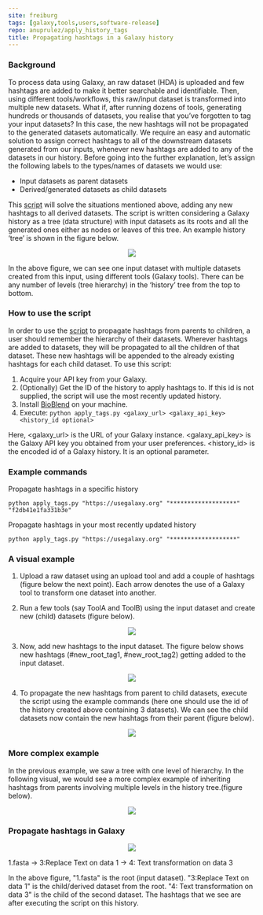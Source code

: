 ```yaml
---
site: freiburg
tags: [galaxy,tools,users,software-release]
repo: anuprulez/apply_history_tags
title: Propagating hashtags in a Galaxy history
---
```


### Background

To process data using Galaxy, an raw dataset (HDA) is uploaded and few hashtags are added to make it better searchable and identifiable. Then, using different tools/workflows, this raw/input dataset is transformed into multiple new datasets. What if, after running dozens of tools, generating hundreds or thousands of datasets, you realise that you’ve forgotten to tag your input datasets? In this case, the new hashtags will not be propagated to the generated datasets automatically. We require an easy and automatic solution to assign correct hashtags to all of the downstream datasets generated from our inputs, whenever new hashtags are added to any of the datasets in our history. Before going into the further explanation, let’s assign the following labels to the types/names of datasets we would use:

- Input datasets as parent datasets
- Derived/generated datasets as child datasets

This [script](https://github.com/anuprulez/apply_history_tags) will solve the situations mentioned above, adding any new hashtags to all derived datasets. The script is written considering a Galaxy history as a tree (data structure) with input datasets as its roots and all the generated ones either as nodes or leaves of this tree. An example history ‘tree’ is shown in the figure below.

<p align="center">
  <img src="https://user-images.githubusercontent.com/3022518/37175617-5382eec8-231a-11e8-98b2-d5988dce3bb4.png">
</p>
                                                                       
In the above figure, we can see one input dataset with multiple datasets created from this input, using different tools (Galaxy tools). There can be any number of levels (tree hierarchy) in the ‘history’ tree from the top to bottom.

### How to use the script

In order to use the [script](https://github.com/anuprulez/apply_history_tags) to propagate hashtags from parents to children, a user should remember the hierarchy of their datasets. Wherever hashtags are added to datasets, they will be propagated to all the children of that dataset.  These new hashtags will be appended to the already existing hashtags for each child dataset. To use this script:

1. Acquire your API key from your Galaxy.
2. (Optionally) Get the ID of the history to apply hashtags to. If this id is not supplied, the script will use the most recently updated history.
3. Install [BioBlend](https://bioblend.readthedocs.io/en/latest/#installation) on your machine.
4. Execute: 
`python apply_tags.py <galaxy_url> <galaxy_api_key> <history_id optional>`

Here, <galaxy_url> is the URL of your Galaxy instance. <galaxy_api_key> is the Galaxy API key you obtained from your user preferences. <history_id> is the encoded id of a Galaxy history. It is an optional parameter.

### Example commands

Propagate hashtags in a specific history
```
python apply_tags.py "https://usegalaxy.org" "*******************" "f2db41e1fa331b3e"
```

Propagate hashtags in your most recently updated history
```
python apply_tags.py "https://usegalaxy.org" "*******************"
```

### A visual example

1. Upload a raw dataset using an upload tool and add a couple of hashtags (figure below the next point). Each arrow denotes the use of a Galaxy tool to transform one dataset into another.

2. Run a few tools (say ToolA and ToolB) using the input dataset and create new (child) datasets (figure below).
<p align="center">
  <img src="https://user-images.githubusercontent.com/3022518/37175698-99004f90-231a-11e8-8e4d-79109518cd10.png">
</p>

3. Now, add new hashtags to the input dataset. The figure below shows new hashtags (#new_root_tag1, #new_root_tag2) getting added to the input dataset.
<p align="center">
  <img src="https://user-images.githubusercontent.com/3022518/37175716-a531b600-231a-11e8-8088-a41cf46404f9.png">
</p>

4. To propagate the new hashtags from parent to child datasets, execute the script using the example commands (here one should use the id of the history created above containing 3 datasets). We can see the child datasets now contain the new hashtags from their parent (figure below).
<p align="center">
  <img src="https://user-images.githubusercontent.com/3022518/37175722-ab5794e6-231a-11e8-976b-2598eaadd9ce.png">
</p>

### More complex example

In the previous example, we saw a tree with one level of hierarchy. In the following visual, we would see a more complex example of inheriting hashtags from parents involving multiple levels in the history tree.(figure below).
<p align="center">
  <img src="https://user-images.githubusercontent.com/3022518/37175736-b52df492-231a-11e8-9524-542208135533.png">
</p>

### Propagate hashtags in Galaxy

<p align="center">
  <img src="https://user-images.githubusercontent.com/3022518/37175741-bb172a40-231a-11e8-835c-50166b6f11e3.png">
</p>                                                                   
1.fasta &rarr; 3:Replace Text on data 1 &rarr; 4: Text transformation on data 3

In the above figure, "1.fasta" is the root (input dataset). "3:Replace Text on data 1" is the child/derived dataset from the root. "4: Text transformation on data 3" is the child of the second dataset. The hashtags that we see are after executing the script on this history.

